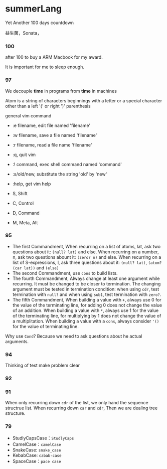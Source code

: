 # summerLang
Yet Another 100 days countdown



益生菌，Sonata，



### 100

after 100 to buy a ARM Macbook for my award.

It is important for me to sleep enough.


### 97

We decouple **time** in programs from **time** in machines

Atom is a string of characters beginnings with a letter or a special character other than a left '(' or right ')' parenthesis

general vim command

- :e filename, edit file named 'filename'
- :w filename, save a file named 'filename'
- :r filename, read a file name 'filename'
- :q, quit vim
- :! command, exec shell command named 'command'
- :s/old/new, substitute the string 'old' by 'new'
- :help, get vim help


- S, Shift
- C, Control
- D, Command
- M, Meta, Alt


### 95

- The first Commandment, When recurring on a list of atoms, lat, ask two questions about it: `(null? lat)` and else. When recurring on a number, n, ask two questions abount it: `(zero? n)` and else. When recurring on a list of S-expressions, l, ask three questions about it: `(null? lat)`, `(atom? (car lat))` and `(else)`
- The second Commandment, use `cons` to build lists.
- The fourth Commandment, Always change at least one argument while recurring. It must be changed to be closer to termination. The changing argument must be tested in termination condition: when using `cdr`, test termination with `null?` and when using `sub1`, test termination with `zero?`.  
- The fifth Commandment, When building a value with `+`, always use 0 for the value of the terminating line, for adding 0 does not change the value of an addition. When building a value with `*`, always use 1 for the value of the terminating line, for multiplying by 1 does not change the value of a multiplitation. When building a value with a `cons`, always consider `'()` for the value of terminating line.

Why use `Cond`? Because we need to ask questions about he actual arguments.

### 94

Thinking of test make problem clear

### 92

### 91

When only recurring down `cdr` of the list, we only hand the sequence structrue list.
When recurring down `car` and `cdr`, Then we are dealing tree structure.





### 79

- StudlyCapsCase：`StudlyCaps`
- CamelCase：`camelCase`
- SnakeCase: `snake_case`
- KebabCase: `cabab-case`
- SpaceCase：`pace case`

